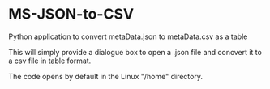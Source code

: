 # MS-JSON-to-CSV
Python application to convert metaData.json to metaData.csv as a table

This will simply provide a dialogue box to open a .json file and concvert it to a csv file in table format.

The code opens by default in the Linux "/home" directory.

